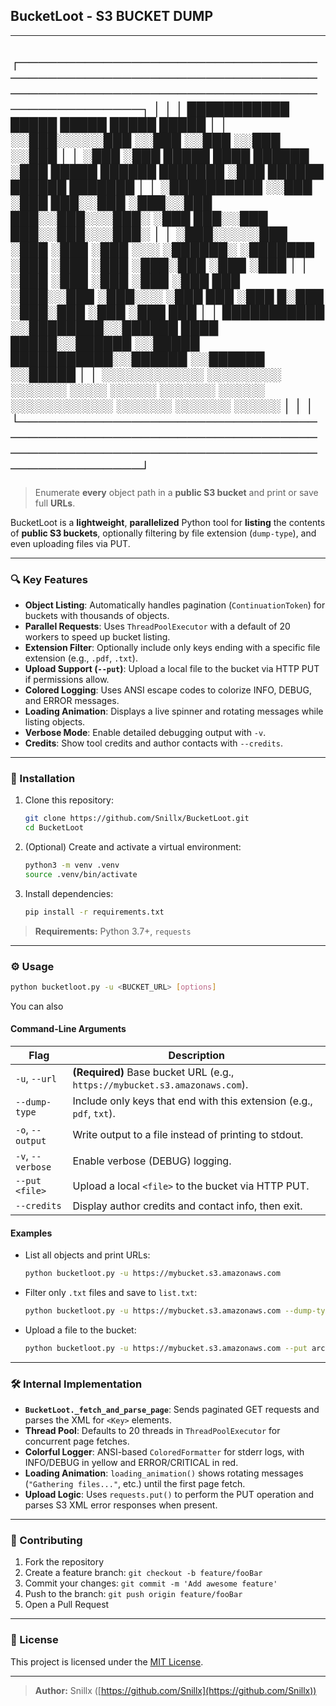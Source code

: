 ## BucketLoot - S3 BUCKET DUMP
---
┌────────────────────────────────────────────────────────────────────────────────────────────────────────────────┐
│                                                                                                                │
│   ███████████                      █████                █████         █████                          █████     │
│  ░░███░░░░░███                    ░░███                ░░███         ░░███                          ░░███      │
│   ░███    ░███ █████ ████  ██████  ░███ █████  ██████  ███████        ░███         ██████   ██████  ███████    │
│   ░██████████ ░░███ ░███  ███░░███ ░███░░███  ███░░███░░░███░         ░███        ███░░███ ███░░███░░░███░     │
│   ░███░░░░░███ ░███ ░███ ░███ ░░░  ░██████░  ░███████   ░███          ░███       ░███ ░███░███ ░███  ░███      │
│   ░███    ░███ ░███ ░███ ░███  ███ ░███░░███ ░███░░░    ░███ ███      ░███      █░███ ░███░███ ░███  ░███ ███  │
│   ███████████  ░░████████░░██████  ████ █████░░██████   ░░█████       ███████████░░██████ ░░██████   ░░█████   │
│  ░░░░░░░░░░░    ░░░░░░░░  ░░░░░░  ░░░░ ░░░░░  ░░░░░░     ░░░░░       ░░░░░░░░░░░  ░░░░░░   ░░░░░░     ░░░░░    │
│                                                                                                                │
└────────────────────────────────────────────────────────────────────────────────────────────────────────────────┘
---

> Enumerate **every** object path in a **public S3 bucket** and print or save full **URLs**.

BucketLoot is a **lightweight**, **parallelized** Python tool for **listing** the contents of **public S3 buckets**, optionally filtering by file extension (`dump-type`), and even uploading files via PUT.

---

### 🔍 Key Features

* **Object Listing**: Automatically handles pagination (`ContinuationToken`) for buckets with thousands of objects.
* **Parallel Requests**: Uses `ThreadPoolExecutor` with a default of 20 workers to speed up bucket listing.
* **Extension Filter**: Optionally include only keys ending with a specific file extension (e.g., `.pdf`, `.txt`).
* **Upload Support (`--put`)**: Upload a local file to the bucket via HTTP PUT if permissions allow.
* **Colored Logging**: Uses ANSI escape codes to colorize INFO, DEBUG, and ERROR messages.
* **Loading Animation**: Displays a live spinner and rotating messages while listing objects.
* **Verbose Mode**: Enable detailed debugging output with `-v`.
* **Credits**: Show tool credits and author contacts with `--credits`.

---

### 🚀 Installation

1. Clone this repository:

   ```bash
   git clone https://github.com/Snillx/BucketLoot.git
   cd BucketLoot
   ```

2. (Optional) Create and activate a virtual environment:

   ```bash
   python3 -m venv .venv
   source .venv/bin/activate
   ```

3. Install dependencies:

   ```bash
   pip install -r requirements.txt
   ```

> **Requirements:** Python 3.7+, `requests`

---

### ⚙️ Usage

```bash
python bucketloot.py -u <BUCKET_URL> [options]
```

You can also

#### Command-Line Arguments

| Flag              | Description                                                                 |
| ----------------- | --------------------------------------------------------------------------- |
| `-u`, `--url`     | **(Required)** Base bucket URL (e.g., `https://mybucket.s3.amazonaws.com`). |
| `--dump-type`     | Include only keys that end with this extension (e.g., `pdf`, `txt`).        |
| `-o`, `--output`  | Write output to a file instead of printing to stdout.                       |
| `-v`, `--verbose` | Enable verbose (DEBUG) logging.                                             |
| `--put <file>`    | Upload a local `<file>` to the bucket via HTTP PUT.                         |
| `--credits`       | Display author credits and contact info, then exit.                         |

#### Examples

* List all objects and print URLs:

  ```bash
  python bucketloot.py -u https://mybucket.s3.amazonaws.com
  ```

* Filter only `.txt` files and save to `list.txt`:

  ```bash
  python bucketloot.py -u https://mybucket.s3.amazonaws.com --dump-type txt -o list.txt
  ```

* Upload a file to the bucket:

  ```bash
  python bucketloot.py -u https://mybucket.s3.amazonaws.com --put archive.zip
  ```

---

### 🛠️ Internal Implementation

* **`BucketLoot._fetch_and_parse_page`**: Sends paginated GET requests and parses the XML for `<Key>` elements.
* **Thread Pool**: Defaults to 20 threads in `ThreadPoolExecutor` for concurrent page fetches.
* **Colorful Logger**: ANSI-based `ColoredFormatter` for stderr logs, with INFO/DEBUG in yellow and ERROR/CRITICAL in red.
* **Loading Animation**: `loading_animation()` shows rotating messages (`"Gathering files..."`, etc.) until the first page fetch.
* **Upload Logic**: Uses `requests.put()` to perform the PUT operation and parses S3 XML error responses when present.

---

### 🤝 Contributing

1. Fork the repository
2. Create a feature branch: `git checkout -b feature/fooBar`
3. Commit your changes: `git commit -m 'Add awesome feature'`
4. Push to the branch: `git push origin feature/fooBar`
5. Open a Pull Request

---

### 📄 License

This project is licensed under the [MIT License](LICENSE).

---

> **Author:** Snillx ([https://github.com/Snillx](https://github.com/Snillx))



